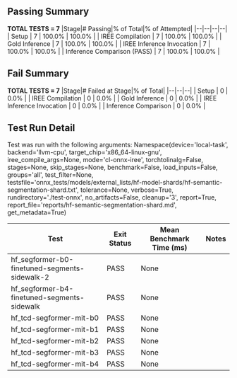 ## Passing Summary

**TOTAL TESTS = 7**
|Stage|# Passing|% of Total|% of Attempted|
|--|--|--|--|
| Setup | 7 | 100.0% | 100.0% |
| IREE Compilation | 7 | 100.0% | 100.0% |
| Gold Inference | 7 | 100.0% | 100.0% |
| IREE Inference Invocation | 7 | 100.0% | 100.0% |
| Inference Comparison (PASS) | 7 | 100.0% | 100.0% |
## Fail Summary

**TOTAL TESTS = 7**
|Stage|# Failed at Stage|% of Total|
|--|--|--|
| Setup | 0 | 0.0% |
| IREE Compilation | 0 | 0.0% |
| Gold Inference | 0 | 0.0% |
| IREE Inference Invocation | 0 | 0.0% |
| Inference Comparison | 0 | 0.0% |
## Test Run Detail
Test was run with the following arguments:
Namespace(device='local-task', backend='llvm-cpu', target_chip='x86_64-linux-gnu', iree_compile_args=None, mode='cl-onnx-iree', torchtolinalg=False, stages=None, skip_stages=None, benchmark=False, load_inputs=False, groups='all', test_filter=None, testsfile='onnx_tests/models/external_lists/hf-model-shards/hf-semantic-segmentation-shard.txt', tolerance=None, verbose=True, rundirectory='./test-onnx', no_artifacts=False, cleanup='3', report=True, report_file='reports/hf-semantic-segmentation-shard.md', get_metadata=True)

| Test | Exit Status | Mean Benchmark Time (ms) | Notes |
|--|--|--|--|
| hf_segformer-b0-finetuned-segments-sidewalk-2 | PASS | None | |
| hf_segformer-b4-finetuned-segments-sidewalk | PASS | None | |
| hf_tcd-segformer-mit-b0 | PASS | None | |
| hf_tcd-segformer-mit-b1 | PASS | None | |
| hf_tcd-segformer-mit-b2 | PASS | None | |
| hf_tcd-segformer-mit-b3 | PASS | None | |
| hf_tcd-segformer-mit-b4 | PASS | None | |

